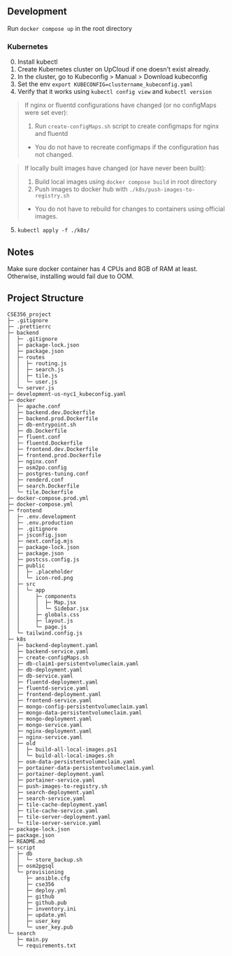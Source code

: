 ## Development
Run `docker compose up` in the root directory

### Kubernetes
0) Install kubectl
1) Create Kubernetes cluster on UpCloud if one doesn't exist already.
2) In the cluster, go to Kubeconfig > Manual > Download kubeconfig
3) Set the env ```export KUBECONFIG=clustername_kubeconfig.yaml```
4) Verify that it works using ```kubectl config view``` and ```kubectl version```
> If nginx or fluentd configurations have changed (or no configMaps were set ever):
> 1) Run ```create-configMaps.sh``` script to create configmaps for nginx and fluentd
>   - You do not have to recreate configmaps if the configuration has not changed.

> If locally built images have changed (or have never been built):
> 1) Build local images using ```docker compose build``` in root directory
> 2) Push images to docker hub with ```./k8s/push-images-to-registry.sh```
>  - You do not have to rebuild for changes to containers using official images.

5) ```kubectl apply -f ./k8s/```

## Notes
Make sure docker container has 4 CPUs and 8GB of RAM at least. Otherwise, installing would fail due to OOM.

## Project Structure

```
CSE356_project
├─ .gitignore
├─ .prettierrc
├─ backend
│  ├─ .gitignore
│  ├─ package-lock.json
│  ├─ package.json
│  ├─ routes
│  │  ├─ routing.js
│  │  ├─ search.js
│  │  ├─ tile.js
│  │  └─ user.js
│  └─ server.js
├─ development-us-nyc1_kubeconfig.yaml
├─ docker
│  ├─ apache.conf
│  ├─ backend.dev.Dockerfile
│  ├─ backend.prod.Dockerfile
│  ├─ db-entrypoint.sh
│  ├─ db.Dockerfile
│  ├─ fluent.conf
│  ├─ fluentd.Dockerfile
│  ├─ frontend.dev.Dockerfile
│  ├─ frontend.prod.Dockerfile
│  ├─ nginx.conf
│  ├─ osm2po.config
│  ├─ postgres-tuning.conf
│  ├─ renderd.conf
│  ├─ search.Dockerfile
│  └─ tile.Dockerfile
├─ docker-compose.prod.yml
├─ docker-compose.yml
├─ frontend
│  ├─ .env.development
│  ├─ .env.production
│  ├─ .gitignore
│  ├─ jsconfig.json
│  ├─ next.config.mjs
│  ├─ package-lock.json
│  ├─ package.json
│  ├─ postcss.config.js
│  ├─ public
│  │  ├─ .placeholder
│  │  └─ icon-red.png
│  ├─ src
│  │  └─ app
│  │     ├─ components
│  │     │  ├─ Map.jsx
│  │     │  └─ Sidebar.jsx
│  │     ├─ globals.css
│  │     ├─ layout.js
│  │     └─ page.js
│  └─ tailwind.config.js
├─ k8s
│  ├─ backend-deployment.yaml
│  ├─ backend-service.yaml
│  ├─ create-configMaps.sh
│  ├─ db-claim1-persistentvolumeclaim.yaml
│  ├─ db-deployment.yaml
│  ├─ db-service.yaml
│  ├─ fluentd-deployment.yaml
│  ├─ fluentd-service.yaml
│  ├─ frontend-deployment.yaml
│  ├─ frontend-service.yaml
│  ├─ mongo-config-persistentvolumeclaim.yaml
│  ├─ mongo-data-persistentvolumeclaim.yaml
│  ├─ mongo-deployment.yaml
│  ├─ mongo-service.yaml
│  ├─ nginx-deployment.yaml
│  ├─ nginx-service.yaml
│  ├─ old
│  │  ├─ build-all-local-images.ps1
│  │  └─ build-all-local-images.sh
│  ├─ osm-data-persistentvolumeclaim.yaml
│  ├─ portainer-data-persistentvolumeclaim.yaml
│  ├─ portainer-deployment.yaml
│  ├─ portainer-service.yaml
│  ├─ push-images-to-registry.sh
│  ├─ search-deployment.yaml
│  ├─ search-service.yaml
│  ├─ tile-cache-deployment.yaml
│  ├─ tile-cache-service.yaml
│  ├─ tile-server-deployment.yaml
│  └─ tile-server-service.yaml
├─ package-lock.json
├─ package.json
├─ README.md
├─ script
│  ├─ db
│  │  └─ store_backup.sh
│  ├─ osm2pgsql
│  └─ provisioning
│     ├─ ansible.cfg
│     ├─ cse356
│     ├─ deploy.yml
│     ├─ github
│     ├─ github.pub
│     ├─ inventory.ini
│     ├─ update.yml
│     ├─ user_key
│     └─ user_key.pub
└─ search
   ├─ main.py
   └─ requirements.txt
```